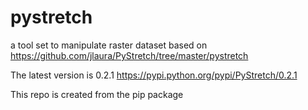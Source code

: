 # pystretch
a tool set to manipulate raster dataset based on https://github.com/jlaura/PyStretch/tree/master/pystretch

The latest version is 0.2.1 https://pypi.python.org/pypi/PyStretch/0.2.1

This repo is created from the pip package
